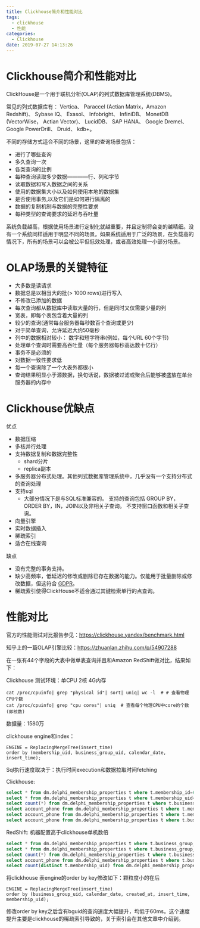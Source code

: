 ```yaml
---
title: Clickhouse简介和性能对比
tags:
  - clickhouse
  - 性能
categories:
  - Clickhouse
date: 2019-07-27 14:13:26
---
```



# Clickhouse简介和性能对比

ClickHouse是一个用于联机分析(OLAP)的列式数据库管理系统(DBMS)。

常见的列式数据库有： Vertica、 Paraccel (Actian Matrix，Amazon Redshift)、 Sybase IQ、 Exasol、 Infobright、 InfiniDB、 MonetDB (VectorWise， Actian Vector)、 LucidDB、 SAP HANA、 Google Dremel、 Google PowerDrill、 Druid、 kdb+。

<!--more-->

不同的存储方式适合不同的场景，这里的查询场景包括： 

- 进行了哪些查询
- 多久查询一次
- 各类查询的比例
- 每种查询读取多少数据————行、列和字节
- 读取数据和写入数据之间的关系
- 使用的数据集大小以及如何使用本地的数据集
- 是否使用事务,以及它们是如何进行隔离的
- 数据的复制机制与数据的完整性要求
- 每种类型的查询要求的延迟与吞吐量

系统负载越高，根据使用场景进行定制化就越重要，并且定制将会变的越精细。没有一个系统同样适用于明显不同的场景。如果系统适用于广泛的场景，在负载高的情况下，所有的场景可以会被公平但低效处理，或者高效处理一小部分场景。

# OLAP场景的关键特征

* 大多数是读请求
* 数据总是以相当大的批(> 1000 rows)进行写入
* 不修改已添加的数据
* 每次查询都从数据库中读取大量的行，但是同时又仅需要少量的列
* 宽表，即每个表包含着大量的列
* 较少的查询(通常每台服务器每秒数百个查询或更少)
* 对于简单查询，允许延迟大约50毫秒
* 列中的数据相对较小： 数字和短字符串(例如，每个URL 60个字节)
* 处理单个查询时需要高吞吐量（每个服务器每秒高达数十亿行）
* 事务不是必须的
* 对数据一致性要求低
* 每一个查询除了一个大表外都很小
* 查询结果明显小于源数据，换句话说，数据被过滤或聚合后能够被盛放在单台服务器的内存中

# Clickhouse优缺点

优点

- 数据压缩
- 多核并行处理
- 支持数据复制和数据完整性
  - shard分片
  - replica副本
- 多服务器分布式处理。其他列式数据库管理系统中，几乎没有一个支持分布式的查询处理
- 支持sql
  - 大部分情况下是与SQL标准兼容的。 支持的查询包括 GROUP BY，ORDER BY，IN，JOIN以及非相关子查询。 不支持窗口函数和相关子查询。
- 向量引擎
- 实时数据插入
- 稀疏索引
- 适合在线查询

缺点

- 没有完整的事务支持。
- 缺少高频率，低延迟的修改或删除已存在数据的能力。仅能用于批量删除或修改数据，但这符合 [GDPR](https://gdpr-info.eu/)。
- 稀疏索引使得ClickHouse不适合通过其键检索单行的点查询。

# 性能对比

官方的性能测试对比报告参见：https://clickhouse.yandex/benchmark.html

知乎上的一篇OLAP引擎比较：https://zhuanlan.zhihu.com/p/54907288

在一张有44个字段的大表中做单表查询并且和Amazon RedShift做对比，结果如下：

Clickhouse 测试环境：单CPU 2核 4G内存
```
cat /proc/cpuinfo| grep "physical id"| sort| uniq| wc -l  # # 查看物理CPU个数
cat /proc/cpuinfo| grep "cpu cores"| uniq  # 查看每个物理CPU中core的个数(即核数)
```
数据量：1580万

clickhouse engine和index：

```
ENGINE = ReplacingMergeTree(insert_time)
order by (membership_uid, business_group_uid, calendar_date, insert_time);
```
Sql执行速度取决于：执行时间execution和数据拉取时间fetching

Clickhouse:

```sql
select * from dm.delphi_membership_properties t where t.membership_id=666; -- 160ms
select * from dm.delphi_membership_properties t where t.membership_uid='3ec723abeffc470ea42593f0d1e9d279'; -- 120ms
select count(*) from dm.delphi_membership_properties t where t.business_group_id=44; --  120ms
select account_phone from dm.delphi_membership_properties t where t.membership_id=666; -- 58ms
select account_phone from dm.delphi_membership_properties t where t.membership_uid='3ec723abeffc470ea42593f0d1e9d279'; -- 44 ms
select account_phone from dm.delphi_membership_properties t where t.business_group_id=44; -- 190ms
```

RedShift: 机器配置高于clickhouse单机数倍

```sql
select * from dm.delphi_membership_properties t where t.business_group_id=44; --  1286条数据一次取出来时间较长
select * from dm.delphi_membership_properties t where t.business_group_uid='7a68b4a7350c4d7288e8befef91f8581'; -- 1286条数据一次取出来时间较长
select count(*) from dm.delphi_membership_properties t where t.business_group_uid='fa26f456030940b8b6ec4b56e256aee2'; -- 250ms
select account_phone from dm.delphi_membership_properties t where t.business_group_uid='7a68b4a7350c4d7288e8befef91f8581'; -- 360ms
select count(distinct t.membership_uid) from dm.delphi_membership_properties t where t.business_group_uid='fa26f456030940b8b6ec4b56e256aee2'; -- 450ms
```

将clickhouse 表engine的order by key修改如下：颗粒度小的在后
```
ENGINE = ReplacingMergeTree(insert_time)
order by (business_group_uid, calendar_date, created_at, insert_time, membership_uid);
```
修改order by key之后含有bguid的查询速度大幅提升，均低于60ms。这个速度提升主要是clickhouse的稀疏索引导致的，关于索引会在其他文章中介绍到。
